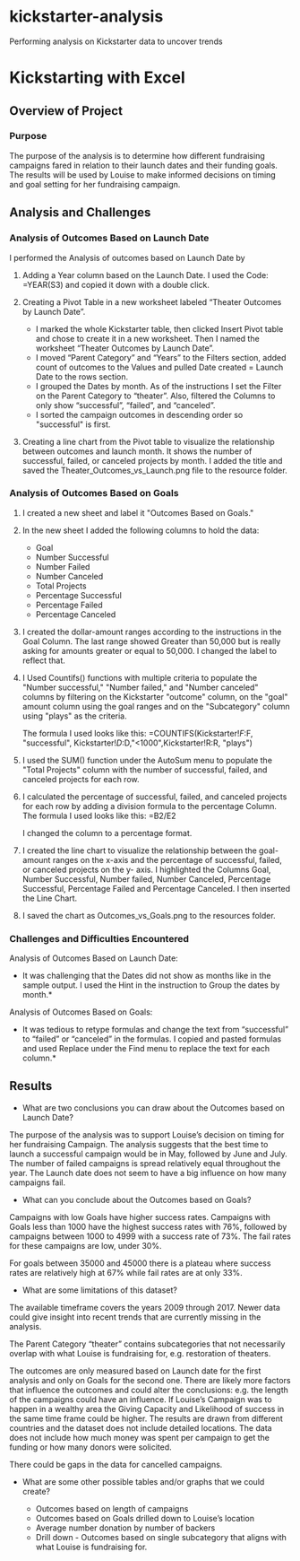 # kickstarter-analysis
Performing analysis on Kickstarter data to uncover trends

# Kickstarting with Excel

## Overview of Project

### Purpose

The purpose of the analysis is to determine how different fundraising campaigns fared in relation to their launch dates and their funding goals. 
The results will be used by Louise to make informed decisions on timing and goal setting for her fundraising campaign. 

## Analysis and Challenges

### Analysis of Outcomes Based on Launch Date

I performed the Analysis of outcomes based on Launch Date by 
1.	Adding a Year column based on the Launch Date.
    I used the Code: =YEAR(S3) and copied it down with a double click.	
2.	Creating a Pivot Table in a new worksheet labeled “Theater Outcomes by Launch Date”.
    * I marked the whole Kickstarter table, then clicked Insert Pivot table and chose to create it in a new worksheet. Then I named the worksheet “Theater Outcomes by 
    Launch Date”.
    * I moved “Parent Category” and “Years” to the Filters section, added count of outcomes to the Values and pulled Date created = Launch Date to the rows section.
    * I grouped the Dates by month. As of the instructions I set the Filter on the Parent Category to “theater”. Also, filtered the Columns to only show “successful”, 
    “failed”, and “canceled”.
    * I sorted the campaign outcomes in descending order so "successful" is first.

3.	Creating a line chart from the Pivot table to visualize the relationship between outcomes and launch month. It shows the number of successful, failed, or canceled 
    projects by month. I added the title and saved the Theater_Outcomes_vs_Launch.png file to the resource folder.
 
 
 ### Analysis of Outcomes Based on Goals

1.	I created a new sheet and label it "Outcomes Based on Goals."

2.	In the new sheet I added the following columns to hold the data:
     *	Goal
     *	Number Successful
     *	Number Failed
     *	Number Canceled
     *	Total Projects
     *	Percentage Successful
     *	Percentage Failed
     *	Percentage Canceled

3.	I created the dollar-amount ranges according to the instructions in the Goal Column.
    The last range showed Greater than 50,000 but is really asking for amounts greater or equal to 50,000. I changed the label to reflect that.

4.	I Used Countifs() functions with multiple criteria to populate the "Number successful," "Number failed," and "Number canceled" columns by filtering
    on the Kickstarter "outcome" column, on the "goal" amount column using the goal ranges and on the "Subcategory" column using "plays" as the criteria.

    The formula I used looks like this:
    =COUNTIFS(Kickstarter!$F:$F, "successful", Kickstarter!$D:$D,"<1000",Kickstarter!R:R, "plays")

5.	I used the SUM() function under the AutoSum menu to populate the "Total Projects" column with the number of successful, failed, and canceled projects for each row.

6.	I calculated the percentage of successful, failed, and canceled projects for each row by adding a division formula to the percentage Column.
    The formula I used looks like this: =B2/E2

    I changed the column to a percentage format.
 
7.	I created the line chart to visualize the relationship between the goal-amount ranges on the x-axis and the percentage of successful, failed, or canceled projects on 
    the y- axis. I highlighted the Columns Goal, Number Successful, Number failed, Number Canceled, Percentage Successful, Percentage Failed and Percentage Canceled. 
    I then inserted the Line Chart.
 
8.	I saved the chart as Outcomes_vs_Goals.png to the resources folder.

### Challenges and Difficulties Encountered

Analysis of Outcomes Based on Launch Date: 
* It was challenging that the Dates did not show as months like in the sample output. I used the Hint in the instruction to Group the dates by month.*

Analysis of Outcomes Based on Goals: 
* It was tedious to retype formulas and change the text from “successful” to “failed” or “canceled” in the formulas. I copied and pasted formulas and used Replace under the Find menu to replace the text for each column.*


## Results

- What are two conclusions you can draw about the Outcomes based on Launch Date?

The purpose of the analysis was to support Louise’s decision on timing for her fundraising Campaign.
The analysis suggests that the best time to launch a successful campaign would be in May, followed by June and July. 
The number of failed campaigns is spread relatively equal throughout the year. The Launch date does not seem to have a big influence on how many campaigns fail. 

- What can you conclude about the Outcomes based on Goals?

Campaigns with low Goals have higher success rates. 
Campaigns with Goals less than 1000 have the highest success rates with 76%, followed by campaigns between 1000 to 4999 with a success rate of 73%. The fail rates for these campaigns are low, under 30%.

For goals between 35000 and 45000 there is a plateau where success rates are relatively high at 67% while fail rates are at only 33%. 

- What are some limitations of this dataset?

The available timeframe covers the years 2009 through 2017. Newer data could give insight into recent trends that are currently missing in the analysis.

The Parent Category “theater” contains subcategories that not necessarily overlap with what Louise is fundraising for, e.g. restoration of theaters. 

The outcomes are only measured based on Launch date for the first analysis and only on Goals for the second one.
There are likely more factors that influence the outcomes and could alter the conclusions:
       e.g. the length of the campaigns could have an influence.
       If Louise’s Campaign was to happen in a wealthy area the Giving Capacity and Likelihood of success in the same time frame could be higher. 
       The results are drawn from different countries and the dataset does not include detailed locations.
       The data does not include how much money was spent per campaign to get the funding or how many donors were solicited.

There could be gaps in the data for cancelled campaigns. 

- What are some other possible tables and/or graphs that we could create?

    * Outcomes based on length of campaigns
    * Outcomes based on Goals drilled down to Louise’s location
    * Average number donation by number of backers 
    * Drill down - Outcomes based on single subcategory that aligns with what Louise is fundraising for.






















